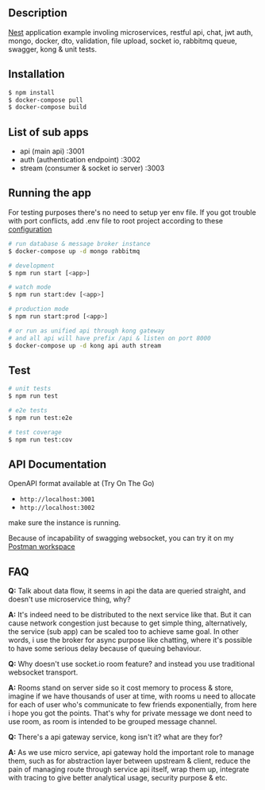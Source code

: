 ## Description

[Nest](https://github.com/nestjs/nest) application example involing microservices, restful api, chat, jwt auth, mongo, docker, dto, validation, file upload, socket io, rabbitmq queue, swagger, kong & unit tests.

## Installation

```bash
$ npm install
$ docker-compose pull
$ docker-compose build
```

## List of sub apps
- api (main api) :3001
- auth (authentication endpoint) :3002
- stream (consumer & socket io server) :3003

## Running the app
For testing purposes there's no need to setup yer env file.
If you got trouble with port conflicts, add .env file to root project according to these [configuration](./config/configuration.ts)
```bash
# run database & message broker instance
$ docker-compose up -d mongo rabbitmq

# development
$ npm run start [<app>]

# watch mode
$ npm run start:dev [<app>]

# production mode
$ npm run start:prod [<app>]

# or run as unified api through kong gateway
# and all api will have prefix /api & listen on port 8000
$ docker-compose up -d kong api auth stream

```

## Test

```bash
# unit tests
$ npm run test

# e2e tests
$ npm run test:e2e

# test coverage
$ npm run test:cov
```

## API Documentation
OpenAPI format available at (Try On The Go)
- `http://localhost:3001` 
- `http://localhost:3002` 

make sure the instance is running.

Because of incapability of swagging websocket, you can try it on my [Postman workspace](https://www.postman.com/blue-crescent-479369/workspace/yanuar-s-space)

## FAQ

**Q:** Talk about data flow, it seems in api the data are queried straight, and doesn't use microservice thing, why?

**A:** It's indeed need to be distributed to the next service like that. But it can cause network congestion just because to get simple thing, alternatively, the service (sub app) can be scaled too to achieve same goal. In other words, i use the broker for async purpose like chatting, where it's possible to have some serious delay because of queuing behaviour.

**Q:** Why doesn't use socket.io room feature? and instead you use traditional websocket transport.

**A:** Rooms stand on server side so it cost memory to process & store, imagine if we have thousands of user at time, with rooms u need to allocate for each of user who's communicate to few friends exponentially, from here i hope you got the points. That's why for private message we dont need to use room, as room is intended to be grouped message channel.


**Q:** There's a api gateway service, kong isn't it? what are they for?  

**A:** As we use micro service, api gateway hold the important role to manage them, such as for abstraction layer between upstream & client, reduce the pain of managing route through service api itself, wrap them up, integrate with tracing to give better analytical usage, security purpose & etc.
